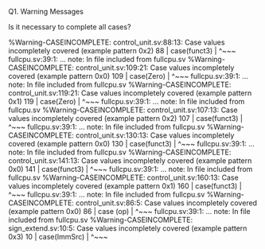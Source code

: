 Q1. Warning Messages

Is it necessary to complete all cases?

%Warning-CASEINCOMPLETE: control_unit.sv:88:13: Case values incompletely covered (example pattern 0x2)
   88 |             case(funct3)
      |             ^~~~
                         fullcpu.sv:39:1: ... note: In file included from fullcpu.sv
%Warning-CASEINCOMPLETE: control_unit.sv:109:21: Case values incompletely covered (example pattern 0x0)
  109 |                     case(Zero)
      |                     ^~~~
                         fullcpu.sv:39:1: ... note: In file included from fullcpu.sv
%Warning-CASEINCOMPLETE: control_unit.sv:119:21: Case values incompletely covered (example pattern 0x1)
  119 |                     case(Zero)
      |                     ^~~~
                         fullcpu.sv:39:1: ... note: In file included from fullcpu.sv
%Warning-CASEINCOMPLETE: control_unit.sv:107:13: Case values incompletely covered (example pattern 0x2)
  107 |             case(funct3)
      |             ^~~~
                         fullcpu.sv:39:1: ... note: In file included from fullcpu.sv
%Warning-CASEINCOMPLETE: control_unit.sv:130:13: Case values incompletely covered (example pattern 0x0)
  130 |             case(funct3)
      |             ^~~~
                         fullcpu.sv:39:1: ... note: In file included from fullcpu.sv
%Warning-CASEINCOMPLETE: control_unit.sv:141:13: Case values incompletely covered (example pattern 0x0)
  141 |             case(funct3)
      |             ^~~~
                         fullcpu.sv:39:1: ... note: In file included from fullcpu.sv
%Warning-CASEINCOMPLETE: control_unit.sv:160:13: Case values incompletely covered (example pattern 0x1)
  160 |             case(funct3)
      |             ^~~~
                         fullcpu.sv:39:1: ... note: In file included from fullcpu.sv
%Warning-CASEINCOMPLETE: control_unit.sv:86:5: Case values incompletely covered (example pattern 0x0)
   86 |     case (op)
      |     ^~~~
                         fullcpu.sv:39:1: ... note: In file included from fullcpu.sv
%Warning-CASEINCOMPLETE: sign_extend.sv:10:5: Case values incompletely covered (example pattern 0x3)
   10 |     case(ImmSrc)
      |     ^~~~